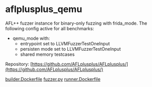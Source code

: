 # aflplusplus_qemu

AFL++ fuzzer instance for binary-only fuzzing with frida_mode.
The following config active for all benchmarks:
  - qemu_mode with:
    - entrypoint set to LLVMFuzzerTestOneInput
    - persisten mode set to LLVMFuzzerTestOneInput
    - shared memory testcases

Repository: [https://github.com/AFLplusplus/AFLplusplus/](https://github.com/AFLplusplus/AFLplusplus/)

[builder.Dockerfile](builder.Dockerfile)
[fuzzer.py](fuzzer.py)
[runner.Dockerfile](runner.Dockerfile)
